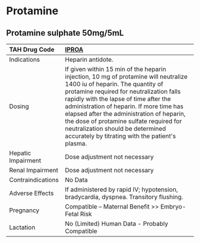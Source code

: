 # Protamine

## Protamine sulphate 50mg/5mL

| TAH Drug Code      | [**IPROA**](https://www.tahsda.org.tw/drugs/hissearch.php?drug_code=IPROA)                                                                                                                                                                                                                                                                                                                                                              |
|:-------------------|:----------------------------------------------------------------------------------------------------------------------------------------------------------------------------------------------------------------------------------------------------------------------------------------------------------------------------------------------------------------------------------------------------------------------------------------|
| Indications        | Heparin antidote.                                                                                                                                                                                                                                                                                                                                                                                                                       |
| Dosing             | If given within 15 min of the heparin injection, 10 mg of protamine will neutralize 1400 iu of heparin. The quantity of protamine required for neutralization falls rapidly with the lapse of time after the administration of heparin. If more time has elapsed after the administration of heparin, the dose of protamine sulfate required for neutralization should be determined accurately by titrating with the patient's plasma. |
| Hepatic Impairment | Dose adjustment not necessary                                                                                                                                                                                                                                                                                                                                                                                                           |
| Renal Impairment   | Dose adjustment not necessary                                                                                                                                                                                                                                                                                                                                                                                                           |
| Contraindications  | No Data                                                                                                                                                                                                                                                                                                                                                                                                                                 |
| Adverse Effects    | If administered by rapid IV; hypotension, bradycardia, dyspnea. Transitory flushing.                                                                                                                                                                                                                                                                                                                                                    |
| Pregnancy          | Compatible – Maternal Benefit >> Embryo-Fetal Risk                                                                                                                                                                                                                                                                                                                                                                                      |
| Lactation          | No (Limited) Human Data - Probably Compatible                                                                                                                                                                                                                                                                                                                                                                                           |

